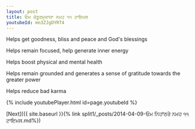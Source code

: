 ```yaml
---
layout: post
title: ਓਮ ਚੱਠੂਰਮੁਖਾਯਾ ਨਮਹ ੧੧ ਟਾਇਮਸ
youtubeId: mn3ZJgDYRT4
---
```

 
 
Helps get goodness, bliss and peace and God's blessings
 
Helps remain focused, help generate inner energy 
 
Helps boost physical and mental health 
 
Helps remain grounded and generates a sense of gratitude towards the greater power 
 
Helps reduce bad karma
 
 
 
 


{% include youtubePlayer.html id=page.youtubeId %}
 
[Next]({{ site.baseurl }}{% link  split1/_posts/2014-04-09-ਓਮ ਨਿਹਾਂਠਰੇ ਨਮਹ ੧੧ ਟਾਇਮਸ.md%})
 
